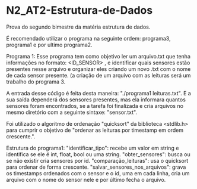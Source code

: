 # N2_AT2-Estrutura-de-Dados
Prova do segundo bimestre da matéria estrutura de dados.

É recomendado utilizar o programa na seguinte ordem: programa3, programa1 e por ultimo programa2.

Programa 1: 
Esse programa tem como objetivo ler um arquivo.txt que tenha informações no formato: <TIMESTAMP> <ID_SENSOR> <VALOR>, e identificar quais sensores estão presentes nesse arquivo e organizar eles criando um novo .txt com o nome de cada sensor presente. (a criação de um arquivo com as leituras será um trabalho do programa 3.

A entrada desse código é feita desta maneira: "./programa1 leituras.txt". E a sua saída dependerá dos sensores presentes, mas ela informara quantos sensores foram encontrados, se a tarefa foi finalizada e cria arquivos no mesmo diretório com a seguinte sintaxe: "sensor.txt".

Foi utilizado o algoritmo de ordenação "quicksort" da biblioteca <stdlib.h> para cumprir o objetivo de "ordenar as leituras por timestamp em ordem crescente.".

Estrutura do programa1: 
"identificar_tipo": recebe um valor em string e identifica se ele é int, float, bool ou uma string.
"obter_sensores": busca ou se não existir cria sensores por id.
"comparação_leituras": usa o quicksort para ordenar de forma crescente.
"salvar_sensores_nos_arquivos": grava os timestamps ordenados com o sensor e o id, uma em cada linha, cria um arquivo com o nome do sensor nele e por último fecha o arquivo.
